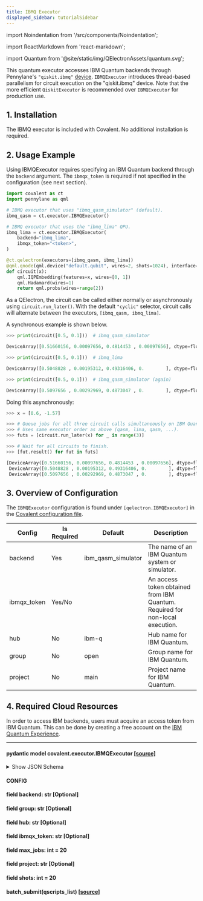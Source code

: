 ```yaml
---
title: IBMQ Executor
displayed_sidebar: tutorialSidebar
---
```


import Noindentation from '/src/components/Noindentation';

import ReactMarkdown from 'react-markdown';


import Quantum from '@site/static/img/QElectronAssets/quantum.svg';

<Quantum/>


This quantum executor accesses IBM Quantum backends through Pennylane's `"qiskit.ibmq"` [device](https://docs.pennylane.ai/projects/qiskit/en/latest/devices/ibmq.html). `IBMQExecutor` introduces thread-based parallelism for circuit execution on the "qiskit.ibmq" device. Note that the more efficient `QiskitExecutor` is recommended over `IBMQExecutor` for production use.

## 1. Installation

The IBMQ executor is included with Covalent. No additional installation is required.

## 2. Usage Example

Using IBMQExecutor requires specifying an IBM Quantum backend through the `backend` argument. The `ibmqx_token` is required if not specified in the configuration (see next section).

```py
import covalent as ct
import pennylane as qml

# IBMQ executor that uses "ibmq_qasm_simulator" (default).
ibmq_qasm = ct.executor.IBMQExecutor()

# IBMQ executor that uses the "ibmq_lima" QPU.
ibmq_lima = ct.executor.IBMQExecutor(
    backend="ibmq_lima",
    ibmqx_token="<token>",
)

@ct.qelectron(executors=[ibmq_qasm, ibmq_lima])
@qml.qnode(qml.device("default.qubit", wires=2, shots=1024), interface="jax")
def circuit(x):
    qml.IQPEmbedding(features=x, wires=[0, 1])
    qml.Hadamard(wires=1)
    return qml.probs(wires=range(2))
```

As a QElectron, the circuit can be called either normally or asynchronously using `circuit.run_later()`. With the default `"cyclic"` selector, circuit calls will alternate between the executors, `[ibmq_qasm, ibmq_lima]`.

A synchronous example is shown below.

```py
>>> print(circuit([0.5, 0.1]))  # ibmq_qasm_simulator

DeviceArray([0.51660156, 0.00097656, 0.4814453 , 0.00097656], dtype=float32)

>>> print(circuit([0.5, 0.1]))  # ibmq_lima

DeviceArray([0.5048828 , 0.00195312, 0.49316406, 0.        ], dtype=float32)

>>> print(circuit([0.5, 0.1]))  # ibmq_qasm_simulator (again)

DeviceArray([0.5097656 , 0.00292969, 0.4873047 , 0.        ], dtype=float32)
```

Doing this asynchronously:

```py
>>> x = [0.6, -1.57]

>>> # Queue jobs for all three circuit calls simultaneously on IBM Quantum.
>>> # Uses same executor order as above (qasm, lima, qasm, ...).
>>> futs = [circuit.run_later(x) for _ in range(3)]

>>> # Wait for all circuits to finish.
>>> [fut.result() for fut in futs]

[DeviceArray([0.51660156, 0.00097656, 0.4814453 , 0.00097656], dtype=float32),
 DeviceArray([0.5048828 , 0.00195312, 0.49316406, 0.        ], dtype=float32),
 DeviceArray([0.5097656 , 0.00292969, 0.4873047 , 0.        ], dtype=float32)]
```

## 3. Overview of Configuration
The `IBMQExecutor` configuration is found under `[qelectron.IBMQExecutor]` in the [Covalent configuration file](/docs/user-documentation/api-reference/executors/customizing-the-config).

<div class="tables">

| Config | Is Required | Default | Description |
|--------|-------------|---------|-------------|
| backend | Yes         | ibm_qasm_simulator   | 	The name of an IBM Quantum system or simulator.  |
| ibmqx_token | Yes/No         |    | An access token obtained from IBM Quantum. Required for non-local execution. |
| hub | No         | ibm-q    | Hub name for IBM Quantum. |
| group | No          | open      | Group name for IBM Quantum. |
| project | No         | main    | Project name for IBM Quantum. |

</div>

## 4. Required Cloud Resources

In order to access IBM backends, users must acquire an access token from IBM Quantum. This can be done by creating a free account on the [IBM Quantum Experience](https://quantum-computing.ibm.com/).

----

#### <span class="eighteen">pydantic model covalent.executor<span class="bold">.IBMQExecutor</span> [[source]](/docs/user-documentation/api-reference/executors/scode-qiskit)</span> 

<div class="up fourteen space"><Noindentation md='A quantum executor that uses the Pennylane native `"qiskit.ibmq"` device to run circuits on IBM Quantum backends. The attributes `backend`, `ibmqx_token`, `hub`, `group`, and `project` are taken from the Covalent configuration file by default, if available.'/></div>

<div class="up eighteen highlight2 space"><Noindentation md='Keyword Arguments:'/></div>

<div class="up  fourteen space"><Noindentation md= '- max_jobs - The maximum number of jobs that can be submitted to the backend concurrently. This number corresponds to the number of threads utilized by this executor. Defaults to 20.'/></div>

<div class="up  fourteen space"><Noindentation md= '- shots - The number of shots to use for the execution device. Overrides the `shots` value from the original device if set to `None` or a positive `int`. The shots setting from the original device is used by default, when this argument is 0.'/></div>

<div class=" up fourteen space down"><Noindentation md='- backend - The name of the IBM Quantum backend device. Defaults to "`ibmq_qasm_simulator`".'/></div>

<div class=" doubleup fourteen space down"><Noindentation md='- ibmqx_token - The IBM Quantum API token.'/></div>

<div class=" doubleup fourteen space down"><Noindentation md='- hub: An IBM Quantum hub name. Defaults to `"ibm-q"`'/></div>

<div class=" doubleup fourteen space down"><Noindentation md=' - group: An IBM Quantum group name. Defaults to `"open"`.'/></div>
<div class=" doubleup fourteen space down"><Noindentation md=' - project: An IBM Quantum project name. Defaults to `"main"`.'/></div>

<details>
<summary>Show JSON Schema</summary>
<div>

```js
{
   "title": "IBMQExecutor",
   "description": "A quantum executor that uses the Pennylane native :code:`\"qiskit.ibmq\"` device to run\ncircuits on IBM Quantum backends. The attributes :code:`backend`, :code:`ibmqx_token`,\n:code:`hub`, :code:`group`, and :code:`project` are taken from the Covalent\nconfiguration file by default, if available.\n\nKeyword Args:\n    max_jobs: The maximum number of jobs that can be submitted to the backend\n        concurrently. This number corresponds to the number of threads utilized\n        by this executor. Defaults to 20.\n   shots: The number of shots to use for the execution device. Overrides the\n        :code:`shots` value from the original device if set to :code:`None` or\n        a positive :code:`int`. The shots setting from the original device is\n        is used by default, when this argument is 0.\n    backend: The name of the IBM Quantum backend device. Defaults to\n        :code:`\"ibmq_qasm_simulator\"`.\n    ibmqx_token: The IBM Quantum API token.\n    hub: An IBM Quantum hub name. Defaults to :code:`\"ibm-q\"`.\n    group: An IBM Quantum group name. Defaults to :code:`\"open\"`.\n    project: An IBM Quantum project name. Defaults to :code:`\"main\"`.",
   "type": "object",
   "properties": {
      "persist_data": {
         "title": "Persist Data",
         "default": true,
         "type": "boolean"
      },
      "qnode_device_import_path": {
         "title": "Qnode Device Import Path",
         "type": "array",
         "minItems": 2,
         "maxItems": 2,
         "items": [
            {
               "type": "string"
            },
            {
               "type": "string"
            }
         ]
      },
      "qnode_device_shots": {
         "title": "Qnode Device Shots",
         "type": "integer"
      },
      "qnode_device_wires": {
         "title": "Qnode Device Wires",
         "type": "integer"
      },
      "pennylane_active_return": {
         "title": "Pennylane Active Return",
         "type": "boolean"
      },
      "device": {
         "title": "Device",
         "default": "default.qubit",
         "type": "string"
      },
      "num_threads": {
         "title": "Num Threads",
         "default": 10,
         "type": "integer"
      },
      "max_jobs": {
         "title": "Max Jobs",
         "default": 20,
         "type": "integer"
      },
      "shots": {
         "title": "Shots",
         "default": 0,
         "type": "integer"
      },
      "backend": {
         "title": "Backend",
         "type": "string"
      },
      "ibmqx_token": {
         "title": "Ibmqx Token",
         "type": "string"
      },
      "hub": {
         "title": "Hub",
         "type": "string"
      },
      "group": {
         "title": "Group",
         "type": "string"
      },
      "project": {
         "title": "Project",
         "type": "string"
      }
   }
}
```

</div>
</details>


#### <span class="fourteen">CONFIG</span>

<div class="up space"><ReactMarkdown children='**extra**: *EXTRA* = *allow*'/></div>

#### <span class="eighteen">field <span class="bold">backend</span>: str [Optional]</span>

<div class="up fourteen space"><ReactMarkdown children='Validated by'/></div>

<div class="up fourteen space"><ReactMarkdown children='- `set_name`'/></div>


#### <span class="eighteen">field <span class="bold">group</span>: str [Optional]</span>

<div class="up fourteen space"><ReactMarkdown children='Validated by'/></div>

<div class="up fourteen space"><ReactMarkdown children='- `set_name`'/></div>

#### <span class="eighteen">field <span class="bold">hub</span>: str [Optional]</span>

<div class="up fourteen space"><ReactMarkdown children='Validated by'/></div>

<div class="up fourteen space"><ReactMarkdown children='- `set_name`'/></div>

#### <span class="eighteen">field <span class="bold">ibmqx_token</span>: str [Optional]</span>

<div class="up fourteen space"><ReactMarkdown children='Validated by'/></div>

<div class="up fourteen space"><ReactMarkdown children='- `set_name`'/></div>


#### <span class="eighteen">field <span class="bold">max_jobs</span>: int = 20</span>

<div class="up fourteen space"><ReactMarkdown children='Validated by'/></div>

<div class="up fourteen space"><ReactMarkdown children='- `set_name`'/></div>

#### <span class="eighteen">field <span class="bold">project</span>: str [Optional]</span>

<div class="up fourteen space"><ReactMarkdown children='Validated by'/></div>

<div class="up fourteen space"><ReactMarkdown children='- `set_name`'/></div>


#### <span class="eighteen">field <span class="bold">shots</span>: int = 20</span>

<div class="up fourteen space"><ReactMarkdown children='Validated by'/></div>

<div class="up fourteen space"><ReactMarkdown children='- `set_name`'/></div>


#### <span class="eighteen"><span class="bold">batch_submit</span>(qscripts_list)</span> [[source]](/docs/user-documentation/api-reference/executors/scode-qiskit)